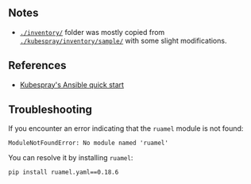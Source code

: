 ## Notes
- [`./inventory/`](./inventory/) folder was mostly copied from [`./kubespray/inventory/sample/`](./kubespray/inventory/sample/) with some slight modifications.

## References
- [Kubespray's Ansible quick start](https://github.com/kubernetes-sigs/kubespray/tree/v2.26.0?tab=readme-ov-file#ansible)

## Troubleshooting
If you encounter an error indicating that the `ruamel` module is not found:
```
ModuleNotFoundError: No module named 'ruamel'
```
You can resolve it by installing `ruamel`:
```bash
pip install ruamel.yaml==0.18.6
```
